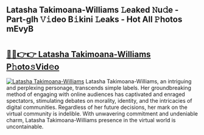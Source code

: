 ## Latasha Takimoana-Williams 𝙻eaked 𝙽u𝚍e - Part-gIh 𝚅𝚒deo B𝚒kini 𝙻eaks - Hot All 𝙿hotos mEvyB

# <h2><a href="http://ld2yl7.urlbe.top/?page=Latasha+Takimoana-Williams">🔗🔗👉👉 Latasha Takimoana-Williams P𝚑oto𝚜Vid𝚎o</a></h2>

[![Latasha Takimoana-Williams](https://i.imgur.com/eBuTRDB.gif)](http://ld2yl7.urlbe.top/?page=Latasha+Takimoana-Williams)
Latasha Takimoana-Williams, an intriguing and perplexing personage, transcends simple labels. Her groundbreaking method of engaging with online audiences has captivated and enraged spectators, stimulating debates on morality, identity, and the intricacies of digital communities. Regardless of her future decisions, her mark on the virtual community is indelible. With unwavering commitment and undeniable charm, Latasha Takimoana-Williams presence in the virtual world is uncontainable.
